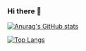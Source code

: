### Hi there 👋

[![Anurag's GitHub stats](https://github-readme-stats.vercel.app/api?username=Akouniakov&bg_color=212529&text_color=f8f9fa&title_color=18ebffshow_icons=true)](https://github.com/Akouniakov/github-readme-stats)

[![Top Langs](https://github-readme-stats.vercel.app/api/top-langs/?username=Akouniakov&layout=compact)](https://github.com/Akouniakov/github-readme-stats)

<!--
**Akouniakov/Akouniakov** is a ✨ _special_ ✨ repository because its `README.md` (this file) appears on your GitHub profile.

Here are some ideas to get you started:

- 🔭 I’m currently working on ...
- 🌱 I’m currently learning ...
- 👯 I’m looking to collaborate on ...
- 🤔 I’m looking for help with ...
- 💬 Ask me about ...
- 📫 How to reach me: ...
- 😄 Pronouns: ...
- ⚡ Fun fact: ...
-->

